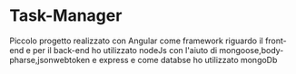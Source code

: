 # Task-Manager
Piccolo progetto realizzato con Angular come framework riguardo il front-end e per il back-end ho utilizzato nodeJs con l'aiuto di mongoose,body-pharse,jsonwebtoken e express
e come databse ho utilizzato mongoDb

